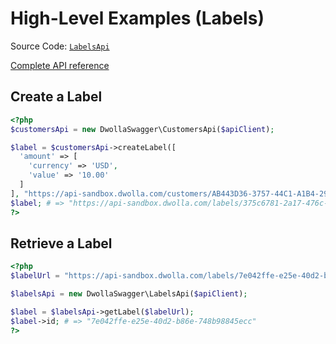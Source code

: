 # High-Level Examples (Labels)
Source Code: [`LabelsApi`](https://github.com/Dwolla/dwolla-swagger-php/blob/main/lib/LabelsApi.php)

[Complete API reference](https://developers.dwolla.com/api-reference)

## Create a Label

```php
<?php
$customersApi = new DwollaSwagger\CustomersApi($apiClient);

$label = $customersApi->createLabel([
  'amount' => [
    'currency' => 'USD',
    'value' => '10.00'
  ]
], "https://api-sandbox.dwolla.com/customers/AB443D36-3757-44C1-A1B4-29727FB3111C");
$label; # => "https://api-sandbox.dwolla.com/labels/375c6781-2a17-476c-84f7-db7d2f6ffb31"
?>
```

## Retrieve a Label

```php
<?php
$labelUrl = "https://api-sandbox.dwolla.com/labels/7e042ffe-e25e-40d2-b86e-748b98845ecc";

$labelsApi = new DwollaSwagger\LabelsApi($apiClient);

$label = $labelsApi->getLabel($labelUrl);
$label->id; # => "7e042ffe-e25e-40d2-b86e-748b98845ecc"
?>
```
